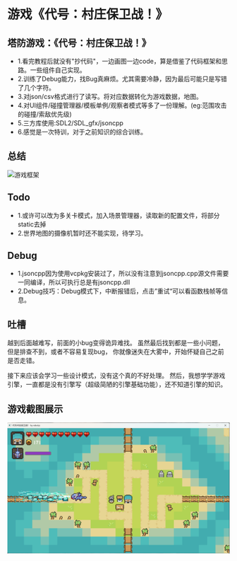 # 游戏《代号：村庄保卫战！》

## 塔防游戏：《代号：村庄保卫战！》
- 1.看完教程后就没有"抄代码"，一边画图一边code，算是借鉴了代码框架和思路。一些组件自己实现。
- 2.训练了Debug能力，找Bug真麻烦。尤其需要冷静，因为最后可能只是写错了几个字符。
- 3.对json/csv格式进行了读写。将对应数据转化为游戏数据，地图。
- 4.对UI组件/碰撞管理器/模板单例/观察者模式等多了一份理解。(eg:范围攻击的碰撞/索敌优先级)
- 5.三方库使用:SDL2/SDL_gfx/jsoncpp
- 6.感觉是一次特训，对于之前知识的综合训练。

## 总结
![游戏框架](showing/框架.png)

## Todo
- 1.或许可以改为多关卡模式，加入场景管理器，读取新的配置文件，将部分static去掉
- 2.世界地图的摄像机暂时还不能实现，待学习。


## Debug
- 1.jsoncpp因为使用vcpkg安装过了，所以没有注意到jsoncpp.cpp源文件需要一同编译，所以可执行总是有jsoncpp.dll
- 2.Debug技巧：Debug模式下，中断报错后，点击”重试“可以看函数栈帧等信息。

## 吐槽 
越到后面越难写，前面的小bug变得诡异难找。
虽然最后找到都是一些小问题，但是排查不到，或者不容易复现bug，
你就像迷失在大雾中，开始怀疑自己之前是否走错。

接下来应该会学习一些设计模式，没有这个真的不好处理。
然后，我想学学游戏引擎，一直都是没有引擎写（超级简陋的引擎基础功能），还不知道引擎的知识。

## 游戏截图展示
![游戏截图](showing/1.png)
